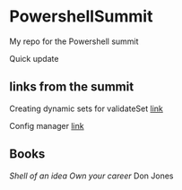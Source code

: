 # PowershellSummit
My repo for the Powershell summit 

Quick update

## links from the summit

Creating dynamic sets for validateSet [link](https://vexx32.github.io/2018/11/29/Dynamic-ValidateSet/)

Config manager [link](https://pwsh.ca/summit21)

## Books

*Shell of an idea*
*Own your career* Don Jones
